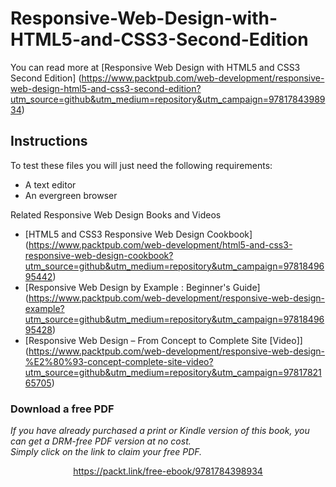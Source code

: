 # Responsive-Web-Design-with-HTML5-and-CSS3-Second-Edition

You can read more at [Responsive Web Design with HTML5 and CSS3 Second Edition] (https://www.packtpub.com/web-development/responsive-web-design-html5-and-css3-second-edition?utm_source=github&utm_medium=repository&utm_campaign=9781784398934)

## Instructions

To test these files you will just need the following requirements:
*	A text editor
*	An evergreen browser

Related Responsive Web Design Books and Videos

* [HTML5 and CSS3 Responsive Web Design Cookbook] (https://www.packtpub.com/web-development/html5-and-css3-responsive-web-design-cookbook?utm_source=github&utm_medium=repository&utm_campaign=9781849695442)
* [Responsive Web Design by Example : Beginner's Guide] (https://www.packtpub.com/web-development/responsive-web-design-example?utm_source=github&utm_medium=repository&utm_campaign=9781849695428)
* [Responsive Web Design – From Concept to Complete Site [Video]] (https://www.packtpub.com/web-development/responsive-web-design-%E2%80%93-concept-complete-site-video?utm_source=github&utm_medium=repository&utm_campaign=9781782165705)
### Download a free PDF

 <i>If you have already purchased a print or Kindle version of this book, you can get a DRM-free PDF version at no cost.<br>Simply click on the link to claim your free PDF.</i>
<p align="center"> <a href="https://packt.link/free-ebook/9781784398934">https://packt.link/free-ebook/9781784398934 </a> </p>